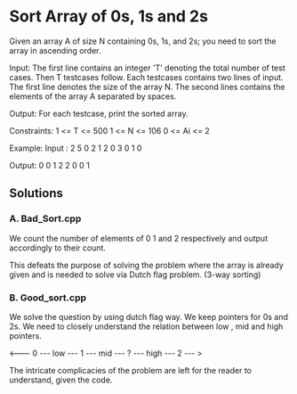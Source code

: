# Sort Array of 0s, 1s and 2s

Given an array A of size N containing 0s, 1s, and 2s; you need to sort the array in ascending order.

Input:
The first line contains an integer 'T' denoting the total number of test cases. Then T testcases follow. Each testcases contains two lines of input. The first line denotes the size of the array N. The second lines contains the elements of the array A separated by spaces.

Output: 
For each testcase, print the sorted array.

Constraints:
1 <= T <= 500
1 <= N <= 106
0 <= Ai <= 2

Example:
Input :
2
5
0 2 1 2 0
3
0 1 0

Output:
0 0 1 2 2
0 0 1

## Solutions

### A. Bad_Sort.cpp

We count the number of elements of 0 1 and 2 respectively and output accordingly to their count.

This defeats the purpose of solving the problem where the array is already given and is needed to solve via Dutch flag problem. (3-way sorting)

### B. Good_sort.cpp

We solve the question by using dutch flag way. We keep pointers for 0s and 2s. We need to closely understand the relation between low , mid and high pointers.

 <--- 0 --- low --- 1 --- mid --- ? --- high --- 2 --- >

 The intricate complicacies of the problem are left for the reader to understand, given the code.


